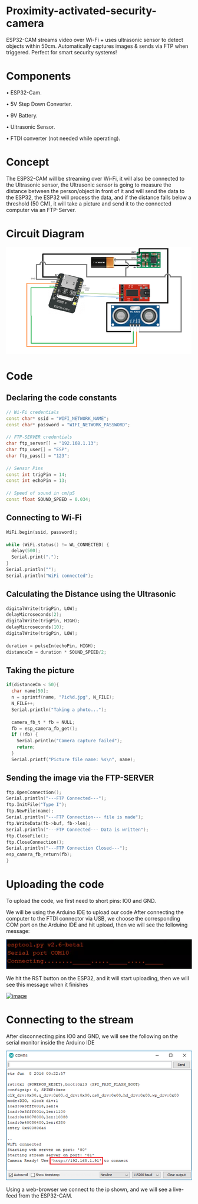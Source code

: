 # Proximity-activated-security-camera
ESP32-CAM streams video over Wi-Fi + uses ultrasonic sensor to detect objects within 50cm. Automatically captures images &amp; sends via FTP when triggered. Perfect for smart security systems!

# Components

•	ESP32-Cam.

•	5V Step Down Converter.

•	9V Battery.

•	Ultrasonic Sensor.

•	FTDI converter (not needed while operating).

# Concept

The ESP32-CAM will be streaming over Wi-Fi, it will also be connected to the Ultrasonic sensor, the Ultrasonic sensor is going to measure the distance between the person/object in front of it and will send the data to the ESP32, the ESP32 will process the data, and if the distance falls below a threshold (50 CM), it will take a picture and send it to the connected computer via an FTP-Server.

# Circuit Diagram

![image](https://github.com/Ahmed-Taha28/Proximity-activated-security-camera/blob/main/images/circuit_diagram.png?raw=true)

# Code

## Declaring the code constants

```cpp
// Wi-Fi credentials
const char* ssid = "WIFI_NETWORK_NAME";
const char* password = "WIFI_NETWORK_PASSWORD";

// FTP-SERVER credentials
char ftp_server[] = "192.168.1.13";
char ftp_user[] = "ESP";
char ftp_pass[] = "123";

// Sensor Pins
const int trigPin = 14;
const int echoPin = 13;

// Speed of sound in cm/μS
const float SOUND_SPEED = 0.034;
```
## Connecting to Wi-Fi
```cpp
WiFi.begin(ssid, password);

while (WiFi.status() != WL_CONNECTED) {
  delay(500);
  Serial.print(".");
}
Serial.println("");
Serial.println("WiFi connected");
```
## Calculating the Distance using the Ultrasonic
```cpp
digitalWrite(trigPin, LOW);
delayMicroseconds(2);
digitalWrite(trigPin, HIGH);
delayMicroseconds(10);
digitalWrite(trigPin, LOW);

duration = pulseIn(echoPin, HIGH);
distanceCm = duration * SOUND_SPEED/2;
```
## Taking the picture
```c
if(distanceCm < 50){
  char name[50];
  n = sprintf(name, "Pic%d.jpg", N_FILE);
  N_FILE++;
  Serial.println("Taking a photo...");
  
  camera_fb_t * fb = NULL;
  fb = esp_camera_fb_get();
  if (!fb) {
    Serial.println("Camera capture failed");
    return;
  }
  Serial.printf("Picture file name: %s\n", name);
```
## Sending the image via the FTP-SERVER
```cpp
ftp.OpenConnection();
Serial.println("---FTP Connected---");
ftp.InitFile("Type I");
ftp.NewFile(name);
Serial.println("---FTP Connection--- file is made");
ftp.WriteData(fb->buf, fb->len);
Serial.println("---FTP Connected--- Data is written");
ftp.CloseFile();
ftp.CloseConnection();
Serial.println("---FTP Connection Closed---");
esp_camera_fb_return(fb);
}
```
# Uploading the code

To upload the code, we first need to short pins: IO0 and GND.

We will be using the Arduino IDE to upload our code
After connecting the computer to the FTDI connector via USB, we choose the corresponding COM port on the Arduino IDE and hit upload, then we will see the following message:

![image](https://github.com/Ahmed-Taha28/Proximity-activated-security-camera/blob/main/images/upload.png)


We hit the RST button on the ESP32, and it will start uploading, then we will see this message when it finishes

[<img width="623" height="151" alt="image" src="https://github.com/user-attachments/assets/18962bda-3ace-4ab5-aa5f-62ffb6ffc546" />](https://github.com/Ahmed-Taha28/Proximity-activated-security-camera/blob/main/images/start_upload.png)

# Connecting to the stream

After disconnecting pins IO0 and GND, we will see the following on the serial monitor inside the Arduino IDE

![image](https://github.com/Ahmed-Taha28/Proximity-activated-security-camera/blob/main/images/Connecting%20to%20the%20stream.png)

Using a web-browser we connect to the ip shown, and we will see a live-feed from the ESP32-CAM.
